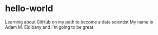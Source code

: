 # hello-world
Learning about GitHub on my path to become a data scientist
My name is Adam M. Eldibany and I'm going to be great.
